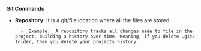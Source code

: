 
**Git Commands**

- **Repository:** It is a git/file location where all the files are stored.

        - _Example:_ A repository tracks all changes made to file in the project, building a history over time. Meaning, if you delete .git/ folder, then you delete your projects history.


